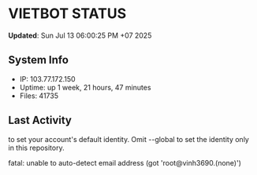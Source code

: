 # VIETBOT STATUS
**Updated**: Sun Jul 13 06:00:25 PM +07 2025

## System Info
- IP: 103.77.172.150
- Uptime: up 1 week, 21 hours, 47 minutes
- Files: 41735

## Last Activity

to set your account's default identity.
Omit --global to set the identity only in this repository.

fatal: unable to auto-detect email address (got 'root@vinh3690.(none)')
